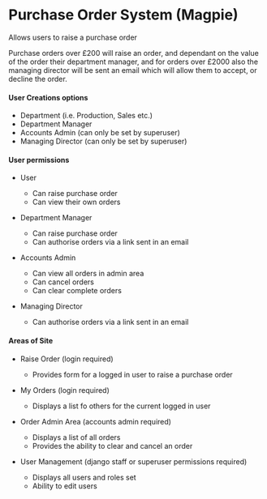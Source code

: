 # Purchase Order System (Magpie)

Allows users to raise a purchase order

Purchase orders over £200 will raise an order, and dependant on the value of the order
their department manager, and for orders over £2000 also the managing director will
be sent an email which will allow them to accept, or decline the order.

#### User Creations options

 * Department (i.e. Production, Sales etc.)
 * Department Manager
 * Accounts Admin (can only be set by superuser)
 * Managing Director (can only be set by superuser)

#### User permissions

 * User
    * Can raise purchase order
    * Can view their own orders
    
 * Department Manager
    * Can raise purchase order
    * Can authorise orders via a link sent in an email

 * Accounts Admin
    * Can view all orders in admin area
    * Can cancel orders
    * Can clear complete orders
    
 * Managing Director
    * Can authorise orders via a link sent in an email


#### Areas of Site

 * Raise Order (login required)
    * Provides form for a logged in user to raise a purchase order
    
 * My Orders (login required)
    * Displays a list fo others for the current logged in user
 
 * Order Admin Area (accounts admin required)
    * Displays a list of all orders
    * Provides the ability to clear and cancel an order
    
 * User Management (django staff or superuser permissions required)
    * Displays all users and roles set
    * Ability to edit users
